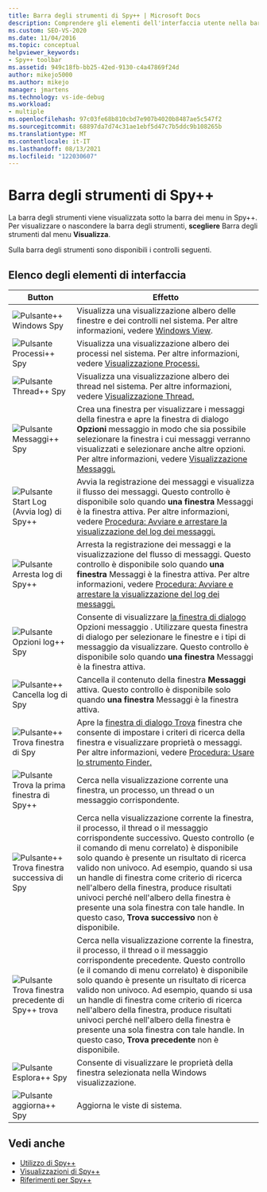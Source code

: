 ```yaml
---
title: Barra degli strumenti di Spy++ | Microsoft Docs
description: Comprendere gli elementi dell'interfaccia utente nella barra degli strumenti di Spy++, visualizzata sotto la barra dei menu. Per visualizzare o nascondere la barra degli strumenti, scegliere Barra degli strumenti dal menu Visualizza.
ms.custom: SEO-VS-2020
ms.date: 11/04/2016
ms.topic: conceptual
helpviewer_keywords:
- Spy++ toolbar
ms.assetid: 949c18fb-bb25-42ed-9130-c4a47869f24d
author: mikejo5000
ms.author: mikejo
manager: jmartens
ms.technology: vs-ide-debug
ms.workload:
- multiple
ms.openlocfilehash: 97c03fe68b810cbd7e907b4020b8487ae5c547f2
ms.sourcegitcommit: 68897da7d74c31ae1ebf5d47c7b5ddc9b108265b
ms.translationtype: MT
ms.contentlocale: it-IT
ms.lasthandoff: 08/13/2021
ms.locfileid: "122030607"
---
```

# <a name="spy-toolbar"></a>Barra degli strumenti di Spy++
La barra degli strumenti viene visualizzata sotto la barra dei menu in Spy++. Per visualizzare o nascondere la barra degli strumenti, **scegliere** Barra degli strumenti dal menu **Visualizza**.

 Sulla barra degli strumenti sono disponibili i controlli seguenti.

## <a name="uielement-list"></a>Elenco degli elementi di interfaccia

|Button|Effetto|
|------------|------------|
|![Pulsante&#43;&#43; Windows Spy](../debugger/media/icon_spy--_windows.gif "Icon_Spy++_Windows")|Visualizza una visualizzazione albero delle finestre e dei controlli nel sistema. Per altre informazioni, vedere [Windows View](../debugger/windows-view.md).|
|![Pulsante Processi&#43;&#43; Spy](../debugger/media/icon_spy--_processes.gif "Icon_Spy++_Processes")|Visualizza una visualizzazione albero dei processi nel sistema. Per altre informazioni, vedere [Visualizzazione Processi.](../debugger/processes-view.md)|
|![Pulsante Thread&#43;&#43; Spy](../debugger/media/icon_spy--_threads.gif "Icon_Spy++_Threads")|Visualizza una visualizzazione albero dei thread nel sistema. Per altre informazioni, vedere [Visualizzazione Thread.](../debugger/threads-view.md)|
|![Pulsante Messaggi&#43;&#43; Spy](../debugger/media/icon_spy--_messages.gif "Icon_Spy++_Messages")|Crea una finestra per visualizzare i messaggi della finestra e apre la finestra di dialogo **Opzioni** messaggio in modo che sia possibile selezionare la finestra i cui messaggi verranno visualizzati e selezionare anche altre opzioni. Per altre informazioni, vedere [Visualizzazione Messaggi.](../debugger/messages-view.md)|
|![Pulsante Start Log (Avvia log) di Spy&#43;&#43; ](../debugger/media/icon_spy--_startlog.gif "Icon_Spy++_StartLog")|Avvia la registrazione dei messaggi e visualizza il flusso dei messaggi. Questo controllo è disponibile solo quando **una finestra** Messaggi è la finestra attiva. Per altre informazioni, vedere [Procedura: Avviare e arrestare la visualizzazione del log dei messaggi.](../debugger/how-to-start-and-stop-the-message-log-display.md)|
|![Pulsante Arresta log di Spy&#43;&#43; ](../debugger/media/icon_spy--_stoplog.gif "Icon_Spy++_StopLog")|Arresta la registrazione dei messaggi e la visualizzazione del flusso di messaggi. Questo controllo è disponibile solo quando **una finestra** Messaggi è la finestra attiva. Per altre informazioni, vedere [Procedura: Avviare e arrestare la visualizzazione del log dei messaggi.](../debugger/how-to-start-and-stop-the-message-log-display.md)|
|![Pulsante Opzioni log&#43;&#43; Spy](../debugger/media/icon_spy--_logoptions.gif "Icon_Spy++_LogOptions")|Consente di visualizzare [la finestra di dialogo](../debugger/message-options-dialog-box.md) Opzioni messaggio . Utilizzare questa finestra di dialogo per selezionare le finestre e i tipi di messaggio da visualizzare. Questo controllo è disponibile solo quando **una finestra** Messaggi è la finestra attiva.|
|![Pulsante&#43;&#43; Cancella log di Spy](../debugger/media/spy--_clearlog.gif "Spy++_ClearLog")|Cancella il contenuto della finestra **Messaggi** attiva. Questo controllo è disponibile solo quando **una finestra** Messaggi è la finestra attiva.|
|![Pulsante&#43;&#43; Trova finestra di Spy](../debugger/media/icon_spy--_findwindow.gif "Icon_Spy++_FindWindow")|Apre la [finestra di dialogo Trova](../debugger/find-window-dialog-box.md) finestra che consente di impostare i criteri di ricerca della finestra e visualizzare proprietà o messaggi. Per altre informazioni, vedere [Procedura: Usare lo strumento Finder.](../debugger/how-to-use-the-finder-tool.md)|
|![Pulsante Trova la prima finestra di Spy&#43;&#43; ](../debugger/media/icon_spy--_window.gif "Icon_Spy++_Window")|Cerca nella visualizzazione corrente una finestra, un processo, un thread o un messaggio corrispondente.|
|![Pulsante&#43;&#43; Trova finestra successiva di Spy](../debugger/media/icon_spy--_nextwindow.gif "Icon_Spy++_NextWindow")|Cerca nella visualizzazione corrente la finestra, il processo, il thread o il messaggio corrispondente successivo. Questo controllo (e il comando di menu correlato) è disponibile solo quando è presente un risultato di ricerca valido non univoco. Ad esempio, quando si usa un handle di finestra come criterio di ricerca nell'albero della finestra, produce risultati univoci perché nell'albero della finestra è presente una sola finestra con tale handle. In questo caso, **Trova successivo** non è disponibile.|
|![Pulsante Trova finestra precedente di Spy&#43;&#43; trova](../debugger/media/icon_spy--_prevwindow.gif "Icon_Spy++_PrevWindow")|Cerca nella visualizzazione corrente la finestra, il processo, il thread o il messaggio corrispondente precedente. Questo controllo (e il comando di menu correlato) è disponibile solo quando è presente un risultato di ricerca valido non univoco. Ad esempio, quando si usa un handle di finestra come criterio di ricerca nell'albero della finestra, produce risultati univoci perché nell'albero della finestra è presente una sola finestra con tale handle. In questo caso, **Trova precedente** non è disponibile.|
|![Pulsante Esplora&#43;&#43; Spy](../debugger/media/icon_spy--_propexp.gif "Icon_Spy++_PropExp")|Consente di visualizzare le proprietà della finestra selezionata nella Windows visualizzazione.|
|![Pulsante aggiorna&#43;&#43; Spy](../debugger/media/icon_spy--_refresh.gif "Icon_Spy++_Refresh")|Aggiorna le viste di sistema.|

## <a name="see-also"></a>Vedi anche
- [Utilizzo di Spy++](../debugger/using-spy-increment.md)
- [Visualizzazioni di Spy++](../debugger/spy-increment-views.md)
- [Riferimenti per Spy++](../debugger/spy-increment-reference.md)